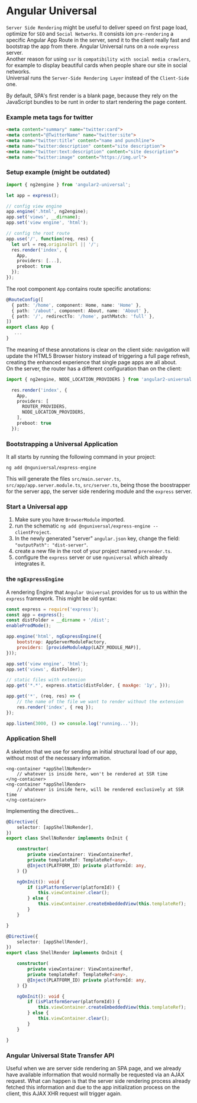 # Angular Universal

`Server Side Rendering` might be useful to deliver speed on first page load, optimize for `SEO`
and `Social Networks`. It consists ion `pre-rendering` a specific Angular App Route in the server,
send it to the client really fast and bootstrap the app from there.
Angular Universal runs on a `node` `express` server.  
Another reason for using `ssr` is `compatibility with social media crawlers`, for example to display
beautiful cards when people share our site in social networks.  
Universal runs the `Server-Side Rendering Layer` instead of the `Client-Side` one.  

By default, SPA's first render is a blank page, because they rely on the JavaScript bundles to be runt
in order to start rendering the page content.

### Example meta tags for twitter
```html
<meta content="summary" name="twitter:card">
<meta content="@TwitterName" name="twitter:site">
<meta name="twitter:title" content="name and punchline">
<meta name="twitter:description" content="site description">
<meta name="twitter:text:description" content="site description">
<meta name="twitter:image" content="https://img.url">
```

### Setup example (might be outdated)
```typescript
import { ng2engine } from 'angular2-universal'; 

let app = express();

// config view engine
app.engine('.html', ng2engine);
app.set('views', __dirname);
app.set('view engine', 'html');

// config the root route 
app.use('/', function(req, res) {
  let url = req.originalUrl || '/';
  res.render('index', {
    App,
    providers: [...],
    preboot: true
  });
});
```
The root component `App` contains route specific anotations:
```typescript
@RouteConfig([
  { path: '/home', component: Home, name: 'Home' },
  { path: '/about', component: About, name: 'About' },
  { path: '/', redirectTo: '/home', pathMatch: 'full' },
])
export class App {
   ...
}
```
The meaning of these annotations is clear on the client side: navigation will 
update the HTML5 Browser history instead of triggering a full page refresh, 
creating the enhanced experience that single page apps are all about.  
On the server, the router has a different configuration than on the client:  
```typescript
import { ng2engine, NODE_LOCATION_PROVIDERS } from 'angular2-universal';

  res.render('index', {
    App,
    providers: [
      ROUTER_PROVIDERS,
      NODE_LOCATION_PROVIDERS,
    ],
    preboot: true
  });
```

### Bootstrapping a Universal Application
It all starts by running the following command in your project:
```
ng add @nguniversal/express-engine
```
This will generate the files `src/main.server.ts`, `src/app/app.server.module.ts`,
`src/server.ts`, being those the boostrapper for the server app, the server side rendering
module and the `express` server.

### Start a Universal app
1. Make sure you have `BrowserModule` imported.
1. run the schematic `ng add @nguniversal/express-engine --clientProject`.
1. In the newly generated "server" `angular.json` key, change the field: `"outputPath": "dist-server"`.
1. create a new file in the root of your project named `prerender.ts`.
1. configure the `express` server or use `nguniversal` which already integrates it.

### the `ngExpressEngine`
A rendering Engine that `Angular Universal` provides for us to us within the `express`
framework. This might be old syntax:
```javascript
const express = require('express');
const app = express();
const distFolder = __dirname + '/dist';
enableProdMode();

app.engine('html', ngExpressEngine({
    bootstrap: AppServerModuleFactory,
    providers: [provideModuleApp(LAZY_MODULE_MAP)],
}));

app.set('view engine', 'html');
app.set('views', distFolder);

// static files with extension
app.get('*.*', express.static(distFolder, { maxAge: '1y', }));

app.get('*', (req, res) => {
    // the name of the file we want to render without the extension
    res.render('index', { req });
});

app.listen(3000, () => console.log('running...'));
```

### Application Shell
A skeleton that we use for sending an initial structural load of our app, without most of the
necessary information.
```angular2html
<ng-container *appShellNoRender>
    // whatever is inside here, won't be rendered at SSR time
</ng-container>
<ng-container *appShellRender>
    // whatever is inside here, will be rendered exclusively at SSR time
</ng-container>
```
Implementing the directives...
```typescript
@Directive({
    selector: [appShellNoRender],
})
export class ShellNoRender implements OnInit {

    constructor(
        private viewContainer: ViewContainerRef,
        private templateRef: TemplateRef<any>,
        @Inject(PLATFORM_ID) private platformId: any,
    ) {}

    ngOnInit(): void {
        if (isPlatformServer(platformId)) {
            this.viewContainer.clear();
        } else {
            this.viewContainer.createEmbeddedView(this.templateRef);
        }
    }

}
```
```typescript
@Directive({
    selector: [appShellRender],
})
export class ShellRender implements OnInit {

    constructor(
        private viewContainer: ViewContainerRef,
        private templateRef: TemplateRef<any>,
        @Inject(PLATFORM_ID) private platformId: any,
    ) {}

    ngOnInit(): void {
        if (isPlatformServer(platformId)) {
            this.viewContainer.createEmbeddedView(this.templateRef);
        } else {
            this.viewContainer.clear();
        }
    }

}
```

### Angular Universal State Transfer API
Useful when we are server side rendering an SPA page, and we already have available
information that would normally be requested via an AJAX request. What can happen is 
that the server side rendering process already fetched this information and due to the
app initialization process on the client, this AJAX XHR request will trigger again.  

